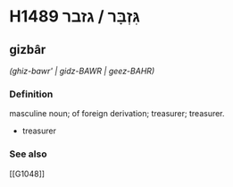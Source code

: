 # H1489 גִּזְבָּר / גזבר

## gizbâr

_(ghiz-bawr' | ɡidz-BAWR | ɡeez-BAHR)_

### Definition

masculine noun; of foreign derivation; treasurer; treasurer.

- treasurer
### See also

[[G1048]]

